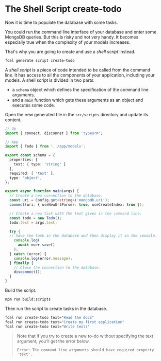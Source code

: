 # The Shell Script create-todo

Now it is time to populate the database with some tasks.

You could run the command line interface of your database and enter some MongoDB queries. But this is risky and not very handy. It becomes especially true when the complexity of your models increases.

That's why you are going to create and use a *shell script* instead.

```sh
foal generate script create-todo
```

A *shell script* is a piece of code intended to be called from the command line. It has access to all the components of your application, including your models. A shell script is divided in two parts:

- a `schema` object which defines the specification of the command line arguments,
- and a `main` function which gets these arguments as an object and executes some code.

Open the new generated file in the `src/scripts` directory and update its content.

```typescript
// 3p
import { connect, disconnet } from 'typeorm';

// App
import { Todo } from '../app/models';

export const schema = {
  properties: {
    text: { type: 'string' }
  },
  required: [ 'text' ],
  type: 'object',
};

export async function main(args) {
  // Create a new connection to the database.
  const uri = Config.get<string>('mongodb.uri');
  connect(uri, { useNewUrlParser: true, useCreateIndex: true });

  // Create a new task with the text given in the command line.
  const todo = new Todo();
  todo.text = args.text;

  try {
  // Save the task in the database and then display it in the console.
    console.log(
      await user.save()
    );
  } catch (error) {
    console.log(error.message);
  } finally {
    // Close the connection to the database.
    disconnect();
  }
}

```

Build the script.

```sh
npm run build:scripts
```

Then run the script to create tasks in the database.

```sh
foal run create-todo text="Read the docs"
foal run create-todo text="Create my first application"
foal run create-todo text="Write tests"
```

> Note that if you try to create a new to-do without specifying the text argument, you'll get the error below.
>
> `Error: The command line arguments should have required property 'text'.`